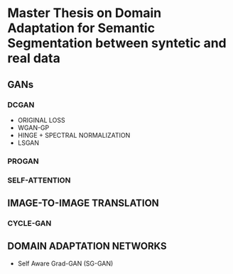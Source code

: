 # Master Thesis on Domain Adaptation for Semantic Segmentation between syntetic and real data

## GANs

### DCGAN 

* ORIGINAL LOSS
* WGAN-GP
* HINGE + SPECTRAL NORMALIZATION
* LSGAN

### PROGAN 
### SELF-ATTENTION

## IMAGE-TO-IMAGE TRANSLATION

### CYCLE-GAN  

## DOMAIN ADAPTATION NETWORKS

* Self Aware Grad-GAN (SG-GAN) 